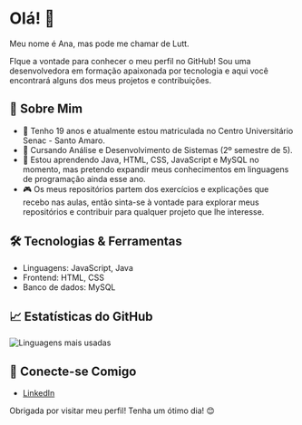 # Olá! 👋
Meu nome é Ana, mas pode me chamar de Lutt.

FIque a vontade para conhecer o meu perfil no GitHub! Sou uma desenvolvedora em formação apaixonada por tecnologia e aqui você encontrará alguns dos meus projetos e contribuições.

## 🚀 Sobre Mim
- 🔭 Tenho 19 anos e atualmente estou matriculada no Centro Universitário Senac - Santo Amaro.
- 🌱 Cursando Análise e Desenvolvimento de Sistemas (2º semestre de 5).
- 💬 Estou aprendendo Java, HTML, CSS, JavaScript e MySQL no momento, mas pretendo expandir meus conhecimentos em linguagens de programação ainda esse ano.
- 🎮 Os meus repositórios partem dos exercícios e explicações que recebo nas aulas, então sinta-se à vontade para explorar meus repositórios e contribuir para qualquer projeto que lhe interesse.

## 🛠️ Tecnologias & Ferramentas
- Linguagens: JavaScript, Java
- Frontend: HTML, CSS
- Banco de dados: MySQL

## 📈 Estatísticas do GitHub
![Linguagens mais usadas](https://github-readme-stats.vercel.app/api/top-langs/?username=luttanteo&layout=compact&theme=radical)

## 🔗 Conecte-se Comigo
- [LinkedIn](https://www.linkedin.com/in/ana-luiza-alves-de-lima-7467ba329/)

Obrigada por visitar meu perfil! Tenha um ótimo dia! 😊
